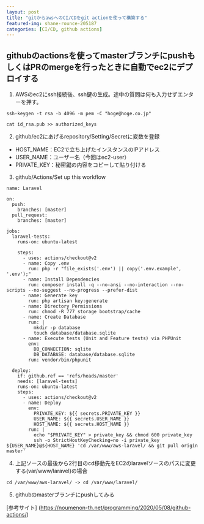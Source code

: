 ```yaml
---
layout: post
title: "gitからawsへのCI/CDをgit actionを使って構築する"
featured-img: shane-rounce-205187
categories: [CI/CD, github actions]
---
```



## githubのactionsを使ってmasterブランチにpushもしくはPRのmergeを行ったときに自動でec2にデプロイする


1. AWSのec2にssh接続後、ssh鍵の生成。途中の質問は何も入力せずエンターを押す。
```
ssh-keygen -t rsa -b 4096 -m pem -C "hoge@hoge.co.jp"
```
```
cat id_rsa.pub >> authorized_keys
```

2. github/ec2にあげるrepository/Setting/Secretに変数を登録
- HOST_NAME：EC2で立ち上げたインスタンスのIPアドレス
- USER_NAME：ユーザー名（今回はec2-user）
- PRIVATE_KEY：秘密鍵の内容をコピーして貼り付ける

3. github/Actions/Set up this workflow
```
name: Laravel
 
on:
  push:
    branches: [master]
  pull_request:
    branches: [master]
 
jobs:
  laravel-tests:
    runs-on: ubuntu-latest
 
    steps:
      - uses: actions/checkout@v2
      - name: Copy .env
        run: php -r "file_exists('.env') || copy('.env.example', '.env');"
      - name: Install Dependencies
        run: composer install -q --no-ansi --no-interaction --no-scripts --no-suggest --no-progress --prefer-dist
      - name: Generate key
        run: php artisan key:generate
      - name: Directory Permissions
        run: chmod -R 777 storage bootstrap/cache
      - name: Create Database
        run: |
          mkdir -p database
          touch database/database.sqlite
      - name: Execute tests (Unit and Feature tests) via PHPUnit
        env:
          DB_CONNECTION: sqlite
          DB_DATABASE: database/database.sqlite
        run: vendor/bin/phpunit
 
  deploy:
    if: github.ref == 'refs/heads/master'
    needs: [laravel-tests]
    runs-on: ubuntu-latest
    steps:
      - uses: actions/checkout@v2
      - name: Deploy
        env:
          PRIVATE_KEY: ${{ secrets.PRIVATE_KEY }}
          USER_NAME: ${{ secrets.USER_NAME }}
          HOST_NAME: ${{ secrets.HOST_NAME }}
        run: |
          echo "$PRIVATE_KEY" > private_key && chmod 600 private_key
          ssh -o StrictHostKeyChecking=no -i private_key ${USER_NAME}@${HOST_NAME} 'cd /var/www/aws-laravel/ && git pull origin master'
```

4. 上記ソースの最後から2行目のcd移動先をEC2のlaravelソースのパスに変更する(var/www/laravel)の場合
```
cd /var/www/aws-laravel/ -> cd /var/www/laravel/ 
```

5. githubのmasterブランチにpushしてみる








[参考サイト] (https://noumenon-th.net/programming/2020/05/08/github-actions/)
